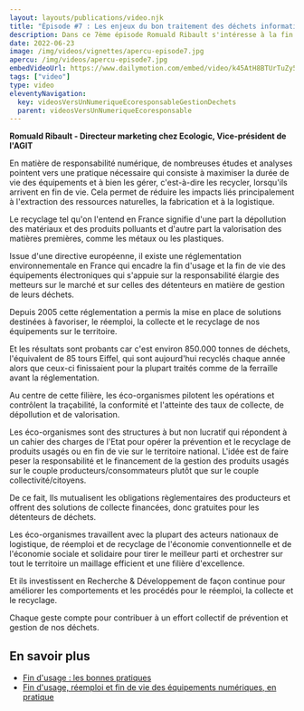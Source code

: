 ```yaml
---
layout: layouts/publications/video.njk
title: "Épisode #7 : Les enjeux du bon traitement des déchets informatiques"
description: Dans ce 7ème épisode Romuald Ribault s'intéresse à la fin de vie des équipements informatiques.
date: 2022-06-23
image: /img/videos/vignettes/apercu-episode7.jpg
apercu: /img/videos/apercu-episode7.jpg
embedVideoUrl: https://www.dailymotion.com/embed/video/k45AtH8BTUrTuZy5AEk
tags: ["video"]
type: video
eleventyNavigation:
  key: videosVersUnNumeriqueEcoresponsableGestionDechets
  parent: videosVersUnNumeriqueEcoresponsable
---
```


**Romuald Ribault - Directeur marketing chez Ecologic, Vice-président de l'AGIT**

En matière de responsabilité numérique, de nombreuses études et analyses pointent vers une pratique nécessaire qui consiste à maximiser la durée de vie des équipements et à bien les gérer, c'est-à-dire les recycler, lorsqu'ils arrivent en fin de vie. Cela permet de réduire les impacts liés principalement à l'extraction des ressources naturelles, la fabrication et à la logistique.

Le recyclage tel qu'on l'entend en France signifie d'une part la dépollution des matériaux et des produits polluants et d'autre part la valorisation des matières premières, comme les métaux ou les plastiques.

Issue d'une directive européenne, il existe une réglementation environnementale en France qui encadre la fin d'usage et la fin de vie des équipements électroniques qui s'appuie sur la responsabilité élargie des metteurs sur le marché et sur celles des détenteurs en matière de gestion de leurs déchets.

Depuis 2005 cette réglementation a permis la mise en place de solutions destinées à favoriser, le réemploi, la collecte et le recyclage de nos équipements sur le territoire.

Et les résultats sont probants car c'est environ 850.000 tonnes de déchets, l'équivalent de 85 tours Eiffel, qui sont aujourd'hui recyclés chaque année alors que ceux-ci finissaient pour la plupart traités comme de la ferraille avant la réglementation.

Au centre de cette filière, les éco-organismes pilotent les opérations et contrôlent la traçabilité, la conformité et l'atteinte des taux de collecte, de dépollution et de valorisation.

Les éco-organismes sont des structures à but non lucratif qui répondent à un cahier des charges de l'Etat pour opérer la prévention et le recyclage de produits usagés ou en fin de vie sur le territoire national. L'idée est de faire peser la responsabilité et le financement de la gestion des produits usagés sur le couple producteurs/consommateurs plutôt que sur le couple collectivité/citoyens.

De ce fait, Ils mutualisent les obligations règlementaires des producteurs et offrent des solutions de collecte financées, donc gratuites pour les détenteurs de déchets.

Les éco-organismes travaillent avec la plupart des acteurs nationaux de logistique, de réemploi et de recyclage de l'économie conventionnelle et de l'économie sociale et solidaire pour tirer le meilleur parti et orchestrer sur tout le territoire un maillage efficient et une filière d'excellence.

Et ils investissent en Recherche & Développement de façon continue pour améliorer les comportements et les procédés pour le réemploi, la collecte et le recyclage.

Chaque geste compte pour contribuer à un effort collectif de prévention et gestion de nos déchets.

## En savoir plus

* [Fin d'usage : les bonnes pratiques](/publications/bonnes-pratiques/bonnes-pratiques/#bonnes-pratiques-fin-usage)
* [Fin d'usage, réemploi et fin de vie des équipements numériques, en pratique](/publications/fin-usage/)
